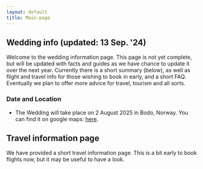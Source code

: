 ```yaml
---
layout: default
title: Main-page
---
```


## Wedding info (updated: 13 Sep. '24)
Welcome to the wedding information page. This page is not yet complete, but will be updated with facts and guides as we have chance to update it over the next year. Currently there is a short summary (below), as well as flight and travel info for those wishing to book in early, and a short FAQ. Eventually we plan to offer more advice for travel, tourism and all sorts.

### Date and Location
- The Wedding will take place on 2 August 2025 in Bodo, Norway. You can find it on google maps: <a href="https://maps.app.goo.gl/g4zBsFW85n4vBDAp6"> here</a>.

## Travel information page
We have provided a short travel information page. This is a bit early to book flights now, but it may be useful to have a look.
